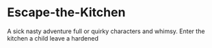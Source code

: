 # Escape-the-Kitchen
A sick nasty adventure full or quirky characters and whimsy. Enter the kitchen a child leave a hardened 
